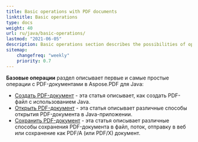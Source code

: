 ```yaml
---
title: Basic operations with PDF documents 
linktitle: Basic operations
type: docs
weight: 40
url: ru/java/basic-operations/
lastmod: "2021-06-05"
description: Basic operations section describes the possibilities of opening and saving PDF documents using the Aspose.PDF for Java.
sitemap:
    changefreq: "weekly"
    priority: 0.7
---
```


**Базовые операции** раздел описывает первые и самые простые операции с PDF-документами в Aspose.PDF для Java:

- [Создать PDF-документ](/pdf/java/create-document/) - эта статья описывает, как создать PDF-файл с использованием Java.
- [Открыть PDF-документ](/pdf/java/open-pdf-document/) - эта статья описывает различные способы открытия PDF-документа в Java-приложении.
- [Сохранить PDF-документ](/pdf/java/save-pdf-document/) - эта статья описывает различные способы сохранения PDF-документа в файл, поток, отправку в веб или сохранение как PDF/A (или PDF/X) документ.